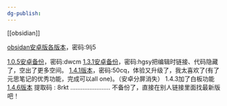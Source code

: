 ```yaml
---
dg-publish:
---
```

[[obsidian]]

[obsidan安卓版各版本](https://wwdx.lanzoue.com/b030yr97g)，密码:9lj5

[1.0.5安卓备份](https://wwu.lanzoum.com/ipjFP0bdhq5i)，密码:dwcm
[1.3.1安卓备份](https://wwu.lanzoum.com/ia9BX0f8q69a)，密码:hgsy把编辑时链接、代码隐藏了，空出了更多空间。
[1.4.1版本](https://wwu.lanzoum.com/iqp0A0g7v4xc)，密码:50cq，体验又升级了，我太喜欢了(有了元思笔记的优秀功能，完成可以all one)。（安卓分屏消失）
1.4.3加了白板功能
[1.4.6版本](https://wwp.lanzoup.com/i60CU14nfy8b) 提取码 : 8rkt
.......................
不备份了，直接在别人链接里面找最新版吧！
